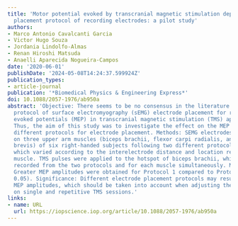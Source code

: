 ```yaml
---
title: 'Motor potential evoked by transcranial magnetic stimulation depends on the
  placement protocol of recording electrodes: a pilot study'
authors:
- Marco Antonio Cavalcanti Garcia
- Victor Hugo Souza
- Jordania Lindolfo-Almas
- Renan Hiroshi Matsuda
- Anaelli Aparecida Nogueira-Campos
date: '2020-06-01'
publishDate: '2024-05-08T14:24:37.599924Z'
publication_types:
- article-journal
publication: '*Biomedical Physics & Engineering Express*'
doi: 10.1088/2057-1976/ab950a
abstract: 'Objective: There seems to be no consensus in the literature regarding the
  protocol of surface electromyography (sEMG) electrode placement for recording motor
  evoked potentials (MEP) in transcranial magnetic stimulation (TMS) applications.
  Thus, the aim of this study was to investigate the effect on the MEP amplitude bytwo
  different protocols for electrode placement. Methods: SEMG electrodes were placed
  on three upper arm muscles (biceps brachii, flexor carpi radialis, and flexor pollicis
  brevis) of six right-handed subjects following two different protocols (1 and 2),
  which varied according to the interelectrode distance and location relative to the
  muscle. TMS pulses were applied to the hotspot of biceps brachii, while sEMGwas
  recorded from the two protocols and for each muscle simultaneously. Main Results:
  Greater MEP amplitudes were obtained for Protocol 1 compared to Protocol 2 (P <
  0.05). Significance: Different electrode placement protocols may result in distinct
  MEP amplitudes, which should be taken into account when adjusting the intensity
  on single and repetitive TMS sessions.'
links:
- name: URL
  url: https://iopscience.iop.org/article/10.1088/2057-1976/ab950a
---
```

